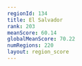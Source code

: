 ```yaml
---
regionId: 134
title: El Salvador
rank: 203
meanScore: 60.14
globalMeanScore: 70.22
numRegions: 220
layout: region_score
---
```

